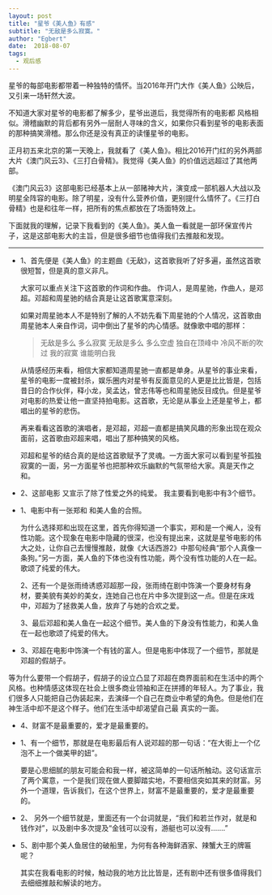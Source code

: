 ```yaml
---
layout: post
title: "星爷《美人鱼》有感"
subtitle: "无敌是多么寂寞。"
author: "Egbert"
date:  2018-08-07
tags:
  - 观后感
---
```


 星爷的每部电影都带着一种独特的情怀。当2016年开门大作《美人鱼》公映后，又引来一场轩然大波。﻿

不知道大家对星爷的电影都了解多少，星爷出道后，我觉得所有的电影都 风格相似。滑稽幽默的背后都有另外一层耐人寻味的含义，如果你只看到星爷的电影表面的那种搞笑滑稽。那么你还是没有真正的读懂星爷的电影。﻿

   正月初五来北京的第一天晚上，我就看了《美人鱼》。相比2016开门红的另外两部大片《澳门风云3》、《三打白骨精》。我觉得《美人鱼》的价值远远超过了其他两部。﻿

《澳门风云3》这部电影已经基本上从一部赌神大片，演变成一部机器人大战以及明星全阵容的电影。除了明星，没有什么营养价值，更别提什么情怀了。《三打白骨精》也是和往年一样，把所有的焦点都放在了场面特效上。﻿

下面就我的理解，记录下我看到的《美人鱼》。美人鱼一看就是一部环保宣传片子，这是这部电影大的主旨，但是很多细节也值得我们去推敲和发现。﻿

---

- 1、首先便是《美人鱼》的主题曲《无敌》，这首歌我听了好多遍，虽然这首歌很短暂，但是真的意义非凡。﻿

	大家可以重点关注下这首歌的作词和作曲。 作词人，是周星驰，作曲人，是邓超。邓超和周星驰的结合真是让这首歌寓意深刻。﻿

	如果对周星驰本人不是特别了解的人不妨先看下周星驰的个人情况，这首歌由周星驰本人亲自作词，词中倒出了星爷的内心情感。就像歌中唱的那样：﻿

	> 无敌是多么 多么寂寞﻿
 无敌是多么 多么空虚﻿
 独自在顶峰中 冷风不断的吹过﻿
我的寂寞 谁能明白我﻿

	从情感经历来看，相信大家都知道周星驰一直都是单身。从星爷的事业来看，星爷的电影一度被封杀，娱乐圈内对星爷有反面意见的人更是比比皆是，包括昔日的合作伙伴，释小龙，吴孟达，曾志伟等也和周星驰反目成仇。但是星爷对电影的热爱让他一直坚持拍电影。这首歌，无论是从事业上还是星爷上，都唱出的星爷的悲伤。﻿

	再来看看这首歌的演唱者，是邓超，邓超一直都是搞笑风趣的形象出现在观众面前，这首歌由邓超来唱，唱出了那种搞笑的风格。﻿

	邓超和星爷的结合真的是给这首歌赋予了灵魂。一方面大家可以看到星爷孤独寂寞的一面，另一方面星爷也把那种欢乐幽默的气氛带给大家。真是天作之和。

- 2、这部电影 又宣示了除了性爱之外的纯爱。﻿
	 我主要看到电影中有3个细节。﻿

 - 1、电影中有一张郑和 和美人鱼的合照。﻿

	为什么选择郑和出现在这里，首先你得知道一个事实，郑和是一个阉人，没有性功能。这个现象在电影中隐藏的很深，也没有提出来，这就是星爷电影的伟大之处，让你自己去慢慢推敲，就像《大话西游2》中那句经典“那个人真像一条狗。”另一方面，美人鱼的下体也没有性功能，两个没有性功能的人在一起。歌颂了纯爱的伟大。﻿

	2、还有一个是张雨绮诱惑邓超那一段，张雨绮在剧中饰演一个要身材有身材，要美貌有美妙的美女，连她自己也在片中多次提到这一点。但是在床戏中，邓超为了拯救美人鱼，放弃了与她的合欢之爱。﻿

	 3、最后邓超和美人鱼在一起这个细节。美人鱼的下身没有性能力，和美人鱼在一起也歌颂了纯爱的伟大。﻿


- 3、邓超在电影中饰演一个有钱的富人。但是电影中体现了一个细节，那就是邓超的假胡子。﻿

等为什么要带一个假胡子，假胡子的设立凸显了邓超在商界面前和在生活中的两个风格。也种情感这体现在社会上很多商业领袖和正在拼搏的年轻人。为了事业，我们很多人只能把自己伪装起来，去演绎一个自己在商业中希望的角色。但是他们在神生活中却不是这个样子。他们在生活中却渴望自己最 真实的一面。

- 4、财富不是最重要的，爱才是最重要的。﻿

 - 1、有一个细节，那就是在电影最后有人说邓超的那一句话：“在大街上一个亿泡不上一个做美甲的妞”。﻿

	要是心思细腻的朋友可能会和我一样，被这简单的一句话所触动。这句话宣示了两个寓意，一个是我们现在做人要脚踏实地，不要相信突如其来的财富。另外一个道理，告诉我们，在这个世界上，财富不是最重要的，爱才是最重要的。﻿

 - 2、 另外一个细节就是，里面还有一个台词就是，“我们和若兰作对，就是和钱作对”，以及剧中多次提及“金钱可以没有，游艇也可以没有…….”﻿

- 5、剧中那个美人鱼居住的破船里，为何有各种海鲜酒家、辣蟹大王的牌匾呢？﻿

  其实在我看电影的时候，触动我的地方比比皆是，还有剧中还有很多值得我们去细细推敲和解读的地方。﻿











